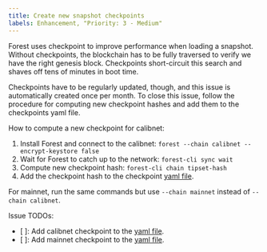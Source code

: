 ```yaml
---
title: Create new snapshot checkpoints
labels: Enhancement, "Priority: 3 - Medium"
---
```


Forest uses checkpoint to improve performance when loading a snapshot. Without checkpoints, the blockchain has to be fully traversed to verify we have the right genesis block. Checkpoints short-circuit this search and shaves off tens of minutes in boot time.

Checkpoints have to be regularly updated, though, and this issue is automatically created once per month. To close this issue, follow the procedure for computing new checkpoint hashes and add them to the checkpoints yaml file.

How to compute a new checkpoint for calibnet:

1. Install Forest and connect to the calibnet: `forest --chain calibnet --encrypt-keystore false`
2. Wait for Forest to catch up to the network: `forest-cli sync wait`
3. Compute new checkpoint hash: `forest-cli chain tipset-hash`
4. Add the checkpoint hash to the checkpoint [yaml file][yaml].

For mainnet, run the same commands but use `--chain mainnet` instead of `--chain calibnet`.

Issue TODOs:

- [ ]: Add calibnet checkpoint to the [yaml file][yaml].
- [ ]: Add mainnet checkpoint to the [yaml file][yaml].

[yaml]: https://github.com/ChainSafe/forest/blob/main/blockchain/chain/src/store/known_checkpoints.yaml
